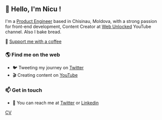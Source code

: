 
<!--
**nicubarbaros/nicubarbaros** is a ✨ _special_ ✨ repository because its `README.md` (this file) appears on your GitHub profile.

Here are some ideas to get you started:

- 🔭 I’m currently working on ...
- 🌱 I’m currently learning ...
- 👯 I’m looking to collaborate on ...
- 🤔 I’m looking for help with ...
- 💬 Ask me about ...
- 📫 How to reach me: ...
- 😄 Pronouns: ...
- ⚡ Fun fact: ...
-->


## 👋 Hello, I'm Nicu !
I'm a [Product Engineer](https://planable.io/) based in Chisinau, Moldova, with a strong passion for front-end development, Content Creator at [Web Unlocked](https://www.youtube.com/channel/UClIOzonVaoiNvO503pNExCg) YouTube channel. Also I bake bread.

💖 [Support me with a coffee](https://buymeacoffee.com/nicubarbaros)

<!--
### 😄 About me 
- 🔭 I'm working to improve gaming platform at EXNOA LLC.
- 🌱 I’m learning GraphQL, React and TypeScript.
-->
### 🌎 Find me on the web
- 🐦 Tweeting my journey on [Twitter](https://twitter.com/nicubarbaros)
- 🎬 Creating content on [YouTube](https://www.youtube.com/channel/UClIOzonVaoiNvO503pNExCg)

### 📫 Get in touch
- 📧 You can reach me at [Twitter](https://twitter.com/nicubarbaros) or [Linkedin](https://www.linkedin.com/in/nicubarbaros/)


[CV](https://github.com/user-attachments/files/16767716/Nicu.Barbaros.Lead.Front.End.Engineer.pdf)
